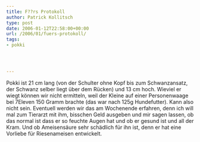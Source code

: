 ```yaml
---
title: F??rs Protokoll
author: Patrick Kollitsch
type: post
date: 2006-01-12T22:58:00+00:00
url: /2006/01/fuers-protokoll/
tags:
- pokki




---
```

Pokki ist 21 cm lang (von der Schulter ohne Kopf bis zum Schwanzansatz, der Schwanz selber liegt über dem Rücken) und 13 cm hoch. Wieviel er wiegt können wir nicht ermitteln, weil der Kleine auf einer Personenwaage bei 7Eleven 150 Gramm brachte (das war nach 125g Hundefutter). Kann also nicht sein. Eventuell werden wir das am Wochenende erfahren, denn ich will mal zum Tierarzt mit ihm, bisschen Geld ausgeben und mir sagen lassen, ob das normal ist dass er so feuchte Augen hat und ob er gesund ist und all der Kram. Und ob Ameisensäure sehr schädlich für ihn ist, denn er hat eine Vorliebe für Riesenameisen entwickelt.
